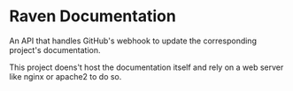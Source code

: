 # Raven Documentation

An API that handles GitHub's webhook to update the corresponding project's documentation.

This project doens't host the documentation itself and rely on a web server like nginx or apache2 to do so.
